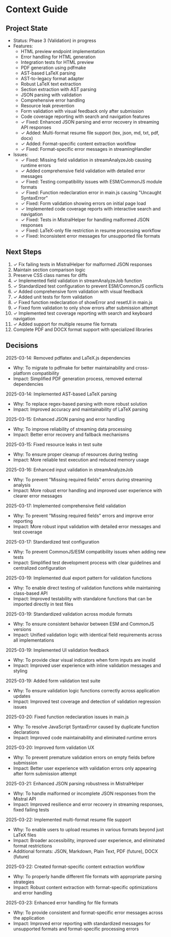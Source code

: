 # Context Guide

## Project State
- Status: Phase 3 (Validation) in progress
- Features:
  - HTML preview endpoint implementation
  - Error handling for HTML generation
  - Integration tests for HTML preview
  - PDF generation using pdfmake
  - AST-based LaTeX parsing
  - AST-to-legacy format adapter
  - Robust LaTeX text extraction
  - Section extraction with AST parsing
  - JSON parsing with validation
  - Comprehensive error handling
  - Resource leak prevention
  - Form validation with visual feedback only after submission
  - Code coverage reporting with search and navigation features
  - ✓ Fixed: Enhanced JSON parsing and error recovery in streaming API responses
  - ✓ Added: Multi-format resume file support (tex, json, md, txt, pdf, docx)
  - ✓ Added: Format-specific content extraction workflow
  - ✓ Fixed: Format-specific error messages in streamingHandler
- Issues: 
  - ✓ Fixed: Missing field validation in streamAnalyzeJob causing runtime errors
  - ✓ Added comprehensive field validation with detailed error messages
  - ✓ Fixed: Testing compatibility issues with ESM/CommonJS module formats
  - ✓ Fixed: Function redeclaration error in main.js causing "Uncaught SyntaxError"
  - ✓ Fixed: Form validation showing errors on initial page load
  - ✓ Implemented code coverage reports with interactive search and navigation
  - ✓ Fixed: Tests in MistralHelper for handling malformed JSON responses
  - ✓ Fixed: LaTeX-only file restriction in resume processing workflow
  - ✓ Fixed: Inconsistent error messages for unsupported file formats

## Next Steps
1. ✓ Fix failing tests in MistralHelper for malformed JSON responses
2. Maintain section comparison logic
3. Preserve CSS class names for diffs
4. ✓ Implemented field validation in streamAnalyzeJob function
5. ✓ Standardized test configuration to prevent ESM/CommonJS conflicts
6. ✓ Added comprehensive form validation with visual feedback
7. ✓ Added unit tests for form validation
8. ✓ Fixed function redeclaration of showError and resetUI in main.js
9. ✓ Fixed form validation to only show errors after submission attempt
10. ✓ Implemented test coverage reporting with search and keyboard navigation
11. ✓ Added support for multiple resume file formats
12. Complete PDF and DOCX format support with specialized libraries

## Decisions
2025-03-14: Removed pdflatex and LaTeX.js dependencies
- Why: To migrate to pdfmake for better maintainability and cross-platform compatibility
- Impact: Simplified PDF generation process, removed external dependencies

2025-03-14: Implemented AST-based LaTeX parsing
- Why: To replace regex-based parsing with more robust solution
- Impact: Improved accuracy and maintainability of LaTeX parsing

2025-03-15: Enhanced JSON parsing and error handling
- Why: To improve reliability of streaming data processing
- Impact: Better error recovery and fallback mechanisms

2025-03-15: Fixed resource leaks in test suite
- Why: To ensure proper cleanup of resources during testing
- Impact: More reliable test execution and reduced memory usage

2025-03-16: Enhanced input validation in streamAnalyzeJob
- Why: To prevent "Missing required fields" errors during streaming analysis
- Impact: More robust error handling and improved user experience with clearer error messages

2025-03-17: Implemented comprehensive field validation
- Why: To prevent "Missing required fields" errors and improve error reporting
- Impact: More robust input validation with detailed error messages and test coverage

2025-03-17: Standardized test configuration
- Why: To prevent CommonJS/ESM compatibility issues when adding new tests
- Impact: Simplified test development process with clear guidelines and centralized configuration

2025-03-19: Implemented dual export pattern for validation functions
- Why: To enable direct testing of validation functions while maintaining class-based API
- Impact: Improved testability with standalone functions that can be imported directly in test files

2025-03-19: Standardized validation across module formats
- Why: To ensure consistent behavior between ESM and CommonJS versions
- Impact: Unified validation logic with identical field requirements across all implementations

2025-03-19: Implemented UI validation feedback
- Why: To provide clear visual indicators when form inputs are invalid
- Impact: Improved user experience with inline validation messages and styling

2025-03-19: Added form validation test suite
- Why: To ensure validation logic functions correctly across application updates
- Impact: Improved test coverage and detection of validation regression issues

2025-03-20: Fixed function redeclaration issues in main.js
- Why: To resolve JavaScript SyntaxError caused by duplicate function declarations
- Impact: Improved code maintainability and eliminated runtime errors

2025-03-20: Improved form validation UX
- Why: To prevent premature validation errors on empty fields before submission
- Impact: Better user experience with validation errors only appearing after form submission attempt

2025-03-21: Enhanced JSON parsing robustness in MistralHelper
- Why: To handle malformed or incomplete JSON responses from the Mistral API
- Impact: Improved resilience and error recovery in streaming responses, fixed failing tests

2025-03-22: Implemented multi-format resume file support
- Why: To enable users to upload resumes in various formats beyond just LaTeX files
- Impact: Broader accessibility, improved user experience, and eliminated format restrictions
- Additional formats: JSON, Markdown, Plain Text, PDF (future), DOCX (future)

2025-03-22: Created format-specific content extraction workflow
- Why: To properly handle different file formats with appropriate parsing strategies
- Impact: Robust content extraction with format-specific optimizations and error handling

2025-03-23: Enhanced error handling for file formats
- Why: To provide consistent and format-specific error messages across the application
- Impact: Improved error reporting with standardized messages for unsupported formats and format-specific processing errors